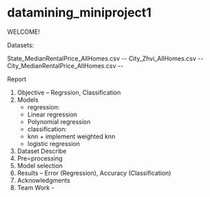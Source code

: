 # datamining_miniproject1

WELCOME!

Datasets:

State_MedianRentalPrice_AllHomes.csv -- 
City_Zhvi_AllHomes.csv -- 
City_MedianRentalPrice_AllHomes.csv -- 


Report


1.	Objective – Regrssion, Classification
2.	Models
	- regression: 
	* Linear regression
	*  Polynomial regression
	- classification:
	* knn + implement weighted knn
	* logistic regression
5.	Dataset Describe
6.	Pre=processing
7.	Model selection
8.	Results – Error (Regression), Accuracy (Classification)
9.	Acknowledgments
10.	Team Work - 
